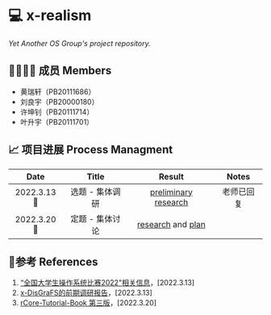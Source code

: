 # 💻 x-realism

*Yet Another OS Group's project repository.*

## 👨‍👨‍👦‍👦 成员 Members

- 黄瑞轩（PB20111686）
- 刘良宇（PB20000180）
- 许坤钊（PB20111714）
- 叶升宇（PB20111701）

## 📈 项目进展 Process Managment

|    Date    |      Title      |                            Result                            |   Notes    |
| :--------: | :-------------: | :----------------------------------------------------------: | :--------: |
| 2022.3.13🌃 | 选题 - 集体调研 | [preliminary research](./reports/2022.3.13&nbsp;preliminary&nbsp;research.pdf) | 老师已回复 |
| 2022.3.20🌃 | 定题 - 集体讨论 | [research](./reports/2022.3.20&nbsp;research.md) and [plan](./reports/2022.3.20&nbsp;plan.md) |            |

## 📕参考 References

1. [“全国大学生操作系统比赛2022"相关信息](https://github.com/oscomp)，[2022.3.13]
2. [x-DisGraFS的前期调研报告](https://github.com/OSH-2021/x-DisGraFS/blob/main/docs/%E5%89%8D%E6%9C%9F%E8%B0%83%E7%A0%94%E5%86%85%E5%AE%B9/%E5%BE%80%E5%B1%8AOSH%E8%AF%BE%E9%A2%98%E8%B0%83%E7%A0%94%E6%8A%A5%E5%91%8A.md)，[2022.3.13]
3. [rCore-Tutorial-Book 第三版](https://rcore-os.github.io/rCore-Tutorial-Book-v3/)，[2022.3.20]

